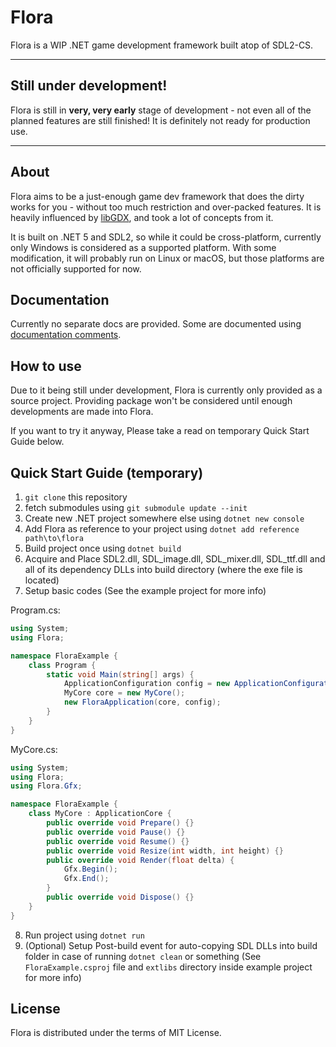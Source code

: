 # Flora
Flora is a WIP .NET game development framework built atop of SDL2-CS.

---

## **Still under development!**
Flora is still in **very, very early** stage of development - not even all of the planned features are still finished! It is definitely not ready for production use.

---

## About

Flora aims to be a just-enough game dev framework that does the dirty works for you - without too much restriction and over-packed features. It is heavily influenced by [libGDX](https://github.com/libgdx/libgdx/), and took a lot of concepts from it.

It is built on .NET 5 and SDL2, so while it could be cross-platform, currently only Windows is considered as a supported platform. With some modification, it will probably run on Linux or macOS, but those platforms are not officially supported for now.

## Documentation

Currently no separate docs are provided. Some are documented using [documentation comments](https://docs.microsoft.com/en-us/dotnet/csharp/language-reference/language-specification/documentation-comments).

## How to use

Due to it being still under development, Flora is currently only provided as a source project. Providing package won't be considered until enough developments are made into Flora.

If you want to try it anyway, Please take a read on temporary Quick Start Guide below.

## Quick Start Guide (temporary)

1. ```git clone``` this repository
2. fetch submodules using ```git submodule update --init```
3. Create new .NET project somewhere else using ```dotnet new console```
4. Add Flora as reference to your project using ```dotnet add reference path\to\flora```
5. Build project once using ```dotnet build```
6. Acquire and Place SDL2.dll, SDL_image.dll, SDL_mixer.dll, SDL_ttf.dll and all of its dependency DLLs into build directory (where the exe file is located)
7. Setup basic codes (See the example project for more info)

Program.cs:
```csharp
using System;
using Flora;

namespace FloraExample {
    class Program {
        static void Main(string[] args) {
            ApplicationConfiguration config = new ApplicationConfiguration();
            MyCore core = new MyCore();
            new FloraApplication(core, config);
        }
    }
}

```

MyCore.cs:
```csharp
using System;
using Flora;
using Flora.Gfx;

namespace FloraExample {
    class MyCore : ApplicationCore {
        public override void Prepare() {}
        public override void Pause() {}
        public override void Resume() {}
        public override void Resize(int width, int height) {}
        public override void Render(float delta) {
            Gfx.Begin();
            Gfx.End();
        }
        public override void Dispose() {}
    }
}
```

8. Run project using ```dotnet run```
9. (Optional) Setup Post-build event for auto-copying SDL DLLs into build folder in case of running ```dotnet clean``` or something (See ```FloraExample.csproj``` file and ```extlibs``` directory inside example project for more info)

## License

Flora is distributed under the terms of MIT License.